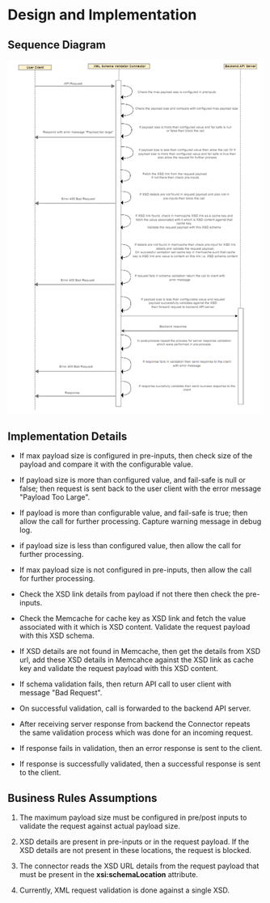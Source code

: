 ﻿---
sidebar_position: 3
---

# Design and Implementation

<head>
  <meta name="guidename" content="API Management"/>
  <meta name="context" content="GUID-fd1117e8-9d99-4c31-86d1-d885bfe66dd9"/>
</head>

## Sequence Diagram

![](../../../Images/sequence_diagram_1.png)

## Implementation Details

- If max payload size is configured in pre-inputs, then check size of the payload and compare it with the configurable value.
 
- If payload size is more than configured value, and fail-safe is null or false; then request is sent back to the user client with the error message "Payload Too Large". 

- If payload is more than configurable value, and fail-safe is true; then allow the call for further processing. Capture warning message in debug log. 

- if payload size is less than configured value, then allow the call for further processing.

- If max payload size is not configured in pre-inputs, then allow the call for further processing. 
- Check the XSD link details from payload if not there then check the pre-inputs. 

- Check the Memcache for cache key as XSD link and fetch the value associated with it which is XSD content. Validate the request payload with this XSD schema.

- If XSD details are not found in Memcache, then get the details from XSD url, add these XSD details in Memcahce against the XSD link as cache key and validate the request payload with this XSD content. 

- If schema validation fails, then return API call to user client with message "Bad Request".

- On successful validation, call is forwarded to the backend API server. 

- After receiving server response from backend the Connector repeats the same validation process which was done for an incoming request. 

- If response fails in validation, then an error response is sent to the client.

- If response is successfully validated, then a successful response is sent to the client.

## Business Rules Assumptions

1. The maximum payload size must be configured in pre/post inputs to validate the request against actual payload size. 

2. XSD details are present in pre-inputs or in the request payload. If the XSD details are not present in these locations, the request is blocked.

3. The connector reads the XSD URL details from the request payload that must be present in the **xsi:schemaLocation** attribute. 

4. Currently, XML request validation is done against a single XSD. 
